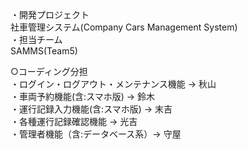・開発プロジェクト<br>
     社車管理システム(Company Cars Management System)<br>
・担当チーム<br>
     SAMMS(Team5)<br>
     
○コーディング分担<br>
・ログイン・ログアウト・メンテナンス機能 -> 秋山<br>
・車両予約機能(含:スマホ版) ->  鈴木<br>
・運行記録入力機能(含:スマホ版) -> 末吉<br>
・各種運行記録確認機能 -> 光吉<br>
・管理者機能（含:データベース系）-> 守屋<br>

